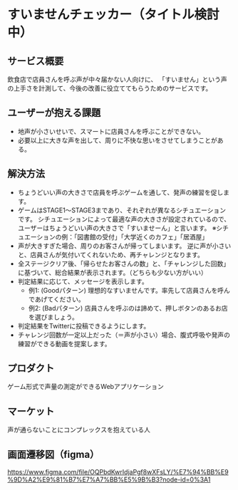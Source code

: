 # すいませんチェッカー（タイトル検討中）

## サービス概要

飲食店で店員さんを呼ぶ声が中々届かない人向けに、
「すいません」という声の上手さを計測して、今後の改善に役立ててもらうためのサービスです。

## ユーザーが抱える課題

- 地声が小さいせいで、スマートに店員さんを呼ぶことができない。
- 必要以上に大きな声を出して、周りに不快な思いをさせてしまうことがある。

## 解決方法

- ちょうどいい声の大きさで店員を呼ぶゲームを通して、発声の練習を促します。
- ゲームはSTAGE1〜STAGE3まであり、それぞれが異なるシチュエーションです。
  シチュエーションによって最適な声の大きさが設定されているので、
  ユーザーはちょうどいい声の大きさで「すいませーん」と言います。
  ※シチュエーションの例：「図書館の受付」「大学近くのカフェ」「居酒屋」
- 声が大きすぎた場合、周りのお客さんが帰ってしまいます。
  逆に声が小さいと、店員さんが気付いてくれないため、再チャレンジとなります。
- 全ステージクリア後、「帰らせたお客さんの数」と、「チャレンジした回数」に基づいて、総合結果が表示されます。（どちらも少ない方がいい）
- 判定結果に応じて、メッセージを表示します。
  - 例1: (Goodパターン) 理想的なすいませんです。率先して店員さんを呼んであげてください。
  - 例2: (Badパターン) 店員さんを呼ぶのは諦めて、押しボタンのあるお店を選びましょう。
- 判定結果をTwitterに投稿できるようにします。
- チャレンジ回数が一定以上だった（＝声が小さい）場合、腹式呼吸や発声の練習ができる動画を提案します。

## プロダクト
ゲーム形式で声量の測定ができるWebアプリケーション

## マーケット
声が通らないことにコンプレックスを抱えている人

## 画面遷移図（figma）
https://www.figma.com/file/OQPbdKwrIdjaPgf8wXFsLY/%E7%94%BB%E9%9D%A2%E9%81%B7%E7%A7%BB%E5%9B%B3?node-id=0%3A1
